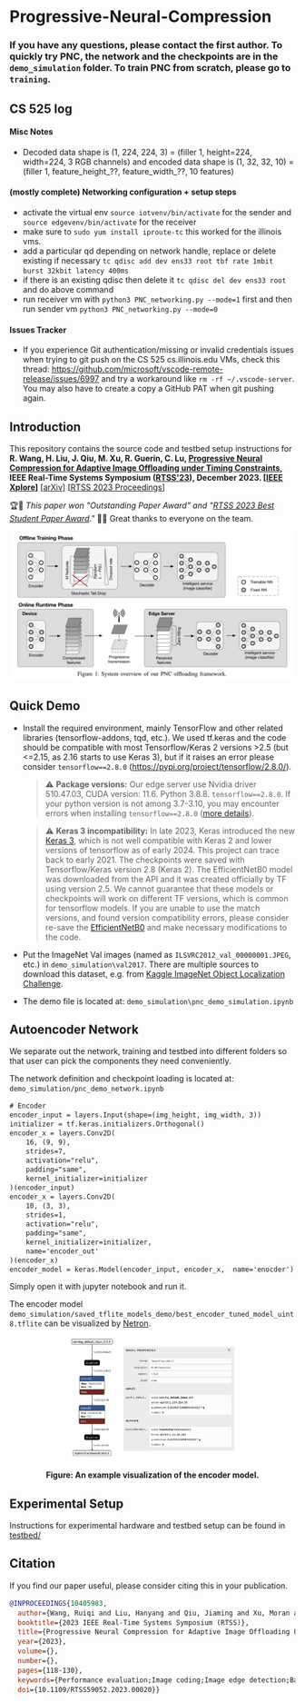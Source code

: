 # Progressive-Neural-Compression

### If you have any questions, please contact the first author. To quickly try PNC, the network and the checkpoints are in the `demo_simulation` folder. To train PNC from scratch, please go to `training`.

## CS 525 log

#### Misc Notes
- Decoded data shape is (1, 224, 224, 3) = (filler 1, height=224, width=224, 3 RGB channels) and encoded data shape is (1, 32, 32, 10) = (filler 1, feature_height_??, feature_width_??, 10 features)

#### (mostly complete) Networking configuration + setup steps
- activate the virtual env `source iotvenv/bin/activate` for the sender  and `source edgevenv/bin/activate` for the receiver
- make sure to `sudo yum install iproute-tc` this worked for the illinois vms.
- add a particular qd depending on network handle, replace or delete existing if necessary `tc qdisc add dev ens33 root tbf rate 1mbit burst 32kbit latency 400ms`
- if there is an existing qdisc then delete it `tc qdisc del dev ens33 root` and do above command
- run receiver vm with `python3 PNC_networking.py --mode=1` first and then run sender vm `python3 PNC_networking.py --mode=0`

#### Issues Tracker
- If you experience Git authentication/missing or invalid credentials issues when trying to git push on the CS 525 cs.illinois.edu VMs, check this thread: https://github.com/microsoft/vscode-remote-release/issues/6997 and try a workaround like `rm -rf ~/.vscode-server`. You may also have to create a copy a GitHub PAT when git pushing again.


## Introduction

This repository contains the source code and testbed setup instructions for **R. Wang, H. Liu, J. Qiu, M. Xu, R. Guerin, C. Lu, [Progressive Neural Compression for Adaptive Image Offloading under Timing Constraints](https://doi.org/10.1109/RTSS59052.2023.00020), IEEE Real-Time Systems Symposium ([RTSS'23](https://2023.rtss.org/)), December 2023.  [[IEEE Xplore](https://doi.org/10.1109/RTSS59052.2023.00020)]** [[arXiv](https://arxiv.org/pdf/2310.05306.pdf)] [[RTSS 2023 Proceedings](https://doi.ieeecomputersociety.org/10.1109/RTSS59052.2023.00020)]

🏆🤫 *This paper won "Outstanding Paper Award" and "[RTSS 2023 Best Student Paper Award](https://2023.rtss.org/awards/)."* 🌟🥇 Great thanks to everyone on the team.

![pnc_overview](assets/pnc_overview.png)



## Quick Demo
* Install the required environment, mainly TensorFlow and other related libraries (tensorflow-addons, tqd, etc.). We used tf.keras and the code should be compatible with most Tensorflow/Keras 2 versions >2.5 (but <=2.15, as 2.16 starts to use Keras 3), but if it raises an error please consider `tensorflow==2.8.0` (https://pypi.org/project/tensorflow/2.8.0/).
  > ⚠️ **Package versions:** Our edge server use Nvidia driver 510.47.03, CUDA version: 11.6. Python 3.8.8. `tensorflow==2.8.0`. If your python version is not among 3.7-3.10, you may encounter errors when installing `tensorflow==2.8.0` ([more details](https://www.tensorflow.org/install/source#gpu)).

  > ⚠️ **Keras 3 incompatibility:** In late 2023, Keras introduced the new [Keras 3](https://keras.io/keras_3/), which is not well compatible with Keras 2 and lower versions of tensorflow as of early 2024. This project can trace back to early 2021. The checkpoints were saved with Tensorflow/Keras version 2.8 (Keras 2). The EfficientNetB0 model was downloaded from the API and it was created officially by TF using version 2.5. We cannot guarantee that these models or checkpoints will work on different TF versions, which is common for tensorflow models. If you are unable to use the match versions, and found version compatibility errors, please consider re-save the  [EfficientNetB0](https://www.tensorflow.org/api_docs/python/tf/keras/applications/efficientnet/EfficientNetB0) and make necessary modifications to the code. 

* Put the ImageNet Val images (named as `ILSVRC2012_val_00000001.JPEG`, etc.) in `demo_simulation\val2017`. There are multiple sources to download this dataset, e.g. from [Kaggle ImageNet Object Localization Challenge](https://www.kaggle.com/competitions/imagenet-object-localization-challenge/data).
* The demo file is located at: `demo_simulation\pnc_demo_simulation.ipynb`

## Autoencoder Network
We separate out the network, training and testbed into different folders so that user can pick the components they need conveniently. 

The network definition and checkpoint loading is located at: `demo_simulation/pnc_demo_network.ipynb`

```
# Encoder
encoder_input = layers.Input(shape=(img_height, img_width, 3))
initializer = tf.keras.initializers.Orthogonal()
encoder_x = layers.Conv2D(
    16, (9, 9), 
    strides=7, 
    activation="relu", 
    padding="same", 
    kernel_initializer=initializer
)(encoder_input)
encoder_x = layers.Conv2D(
    10, (3, 3), 
    strides=1,
    activation="relu", 
    padding="same", 
    kernel_initializer=initializer,
    name='encoder_out'
)(encoder_x)
encoder_model = keras.Model(encoder_input, encoder_x,  name='enocder')
```

Simply open it with jupyter notebook and run it.

The encoder model `demo_simulation/saved_tflite_models_demo/best_encoder_tuned_model_uint8.tflite` can be visualized by [Netron](https://netron.app/).
<div align="center">
  <img src="assets/pnc_encoder_netron.png" width="60%" /> 
  
  **Figure: An example visualization of the encoder model.**
</div>



## Experimental Setup
Instructions for experimental hardware and testbed setup can be found in [testbed/](https://github.com/rickywrq/Progressive-Neural-Compression/blob/main/testbed/)


## Citation

If you find our paper useful, please consider citing this in your publication.

```bibtex
@INPROCEEDINGS{10405983,
  author={Wang, Ruiqi and Liu, Hanyang and Qiu, Jiaming and Xu, Moran and Guérin, Roch and Lu, Chenyang},
  booktitle={2023 IEEE Real-Time Systems Symposium (RTSS)}, 
  title={Progressive Neural Compression for Adaptive Image Offloading Under Timing Constraints}, 
  year={2023},
  volume={},
  number={},
  pages={118-130},
  keywords={Performance evaluation;Image coding;Image edge detection;Bandwidth;Timing;Internet of Things;Servers;neural compression;edge offloading;image classification;real-time transmission},
  doi={10.1109/RTSS59052.2023.00020}}

```

